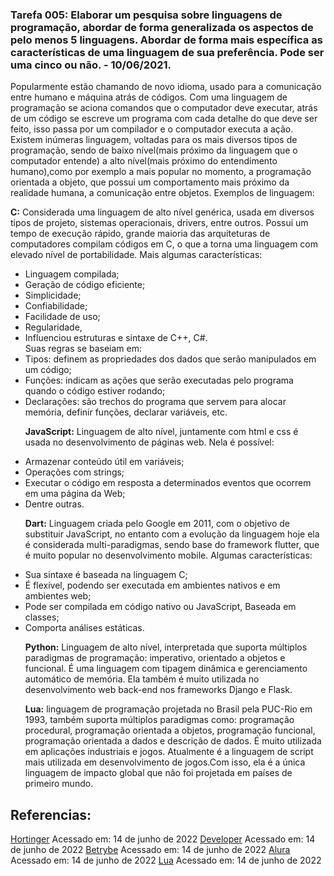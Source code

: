 ### Tarefa 005: Elaborar um pesquisa sobre linguagens de programação, abordar de forma generalizada os aspectos de pelo menos 5 linguagens. Abordar de forma mais específica as características de uma linguagem de sua preferência. Pode ser uma cinco ou não. - 10/06/2021.

Popularmente estão chamando de novo idioma, usado para a comunicação entre humano e máquina atrás de códigos. Com uma linguagem de programação se aciona comandos que o computador deve executar, atrás de um código se escreve um programa com cada detalhe do que deve ser feito, isso passa por um compilador e o computador executa a ação. Existem inúmeras linguagem, voltadas para os mais diversos tipos de programação, sendo de baixo nível(mais próximo da linguagem que o computador entende) a alto nível(mais próximo do entendimento humano),como por exemplo a mais popular no momento, a programação orientada a objeto, que possui um comportamento mais próximo da realidade humana, a comunicação entre objetos. Exemplos de linguagem: <p> 
**C:** Considerada uma linguagem de alto nível genérica, usada em diversos tipos de projeto,  sistemas operacionais, drivers, entre outros. Possui um tempo de execução rápido, grande maioria das arquiteturas de computadores compilam códigos em C, o que a torna uma linguagem com elevado nível de portabilidade. Mais algumas características:
- Linguagem compilada; 
- Geração de código eficiente;
- Simplicidade; 
- Confiabilidade;
- Facilidade de uso;
- Regularidade, 
- Influenciou estruturas e sintaxe de C++, C#.  
Suas regras se baseiam em:
- Tipos: definem as propriedades dos dados que serão manipulados em um código;
- Funções: indicam as ações que serão executadas pelo programa quando o código estiver rodando;
- Declarações: são trechos do programa que servem para alocar memória, definir funções, declarar variáveis, etc. <p>
**JavaScript:** Linguagem de alto nível, juntamente com html e css é usada no desenvolvimento de páginas web. Nela é possível:
- Armazenar conteúdo útil em variáveis; 
- Operações com strings;
- Executar o código em resposta a determinados eventos que ocorrem em uma página da Web;
- Dentre outras.<p>
**Dart:** Linguagem criada pelo Google em 2011, com o objetivo de substituir JavaScript, no entanto com a evolução da linguagem hoje ela é considerada multi-paradigmas, sendo base do framework flutter, que é muito popular no desenvolvimento mobile. Algumas características:  
- Sua sintaxe é baseada na linguagem C;
- É flexível, podendo ser executada em ambientes nativos e em ambientes web;
- Pode ser compilada em código nativo ou JavaScript, Baseada em classes;
- Comporta análises estáticas.<p>
**Python:** Linguagem de alto nível, interpretada que suporta múltiplos paradigmas de programação: imperativo, orientado a objetos e funcional. É uma linguagem com tipagem dinâmica e gerenciamento automático de memória. Ela também  é muito utilizada no desenvolvimento web back-end nos frameworks Django e Flask.<p>
**Lua:** linguagem de programação projetada no Brasil pela PUC-Rio em 1993, também suporta múltiplos paradigmas como: programação procedural, programação orientada a objetos, programação funcional, programação orientada a dados e descrição de dados. É muito utilizada em aplicações industriais e jogos. Atualmente é a linguagem de script mais utilizada em desenvolvimento de jogos.Com isso, ela é a única linguagem de impacto global que não foi projetada em países de primeiro mundo.

## Referencias:
[Hortinger](https://www.hostinger.com.br/tutoriais/linguagem-dart) Acessado em: 14 de junho de 2022
[Developer](https://developer.mozilla.org/pt-BR/docs/Learn/JavaScript/First_steps/What_is_JavaScript) Acessado em: 14 de junho de 2022
[Betrybe](https://blog.betrybe.com/linguagem-de-programacao/linguagem-c/) Acessado em: 14 de junho de 2022
[Alura](https://www.alura.com.br/artigos/python-uma-introducao-a-linguagem#:~:text=Python%20%C3%A9%20uma%20linguagem%20de,e%20gerenciamento%20autom%C3%A1tico%20de%20mem%C3%B3ria) Acessado em: 14 de junho de 2022
[Lua](https://www.lua.org/portugues.html) Acessado em: 14 de junho de 2022

